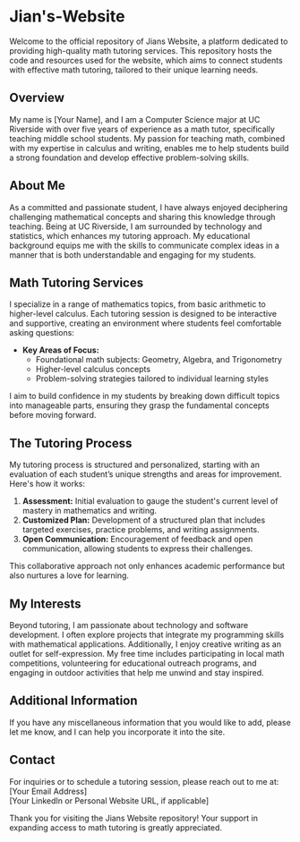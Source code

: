 # Jian's-Website
Welcome to the official repository of Jians Website, a platform dedicated to providing high-quality math tutoring services. This repository hosts the code and resources used for the website, which aims to connect students with effective math tutoring, tailored to their unique learning needs.

## Overview

My name is [Your Name], and I am a Computer Science major at UC Riverside with over five years of experience as a math tutor, specifically teaching middle school students. My passion for teaching math, combined with my expertise in calculus and writing, enables me to help students build a strong foundation and develop effective problem-solving skills.

## About Me

As a committed and passionate student, I have always enjoyed deciphering challenging mathematical concepts and sharing this knowledge through teaching. Being at UC Riverside, I am surrounded by technology and statistics, which enhances my tutoring approach. My educational background equips me with the skills to communicate complex ideas in a manner that is both understandable and engaging for my students.

## Math Tutoring Services

I specialize in a range of mathematics topics, from basic arithmetic to higher-level calculus. Each tutoring session is designed to be interactive and supportive, creating an environment where students feel comfortable asking questions:

- **Key Areas of Focus:**
  - Foundational math subjects: Geometry, Algebra, and Trigonometry
  - Higher-level calculus concepts
  - Problem-solving strategies tailored to individual learning styles

I aim to build confidence in my students by breaking down difficult topics into manageable parts, ensuring they grasp the fundamental concepts before moving forward.

## The Tutoring Process

My tutoring process is structured and personalized, starting with an evaluation of each student’s unique strengths and areas for improvement. Here's how it works:

1. **Assessment:** Initial evaluation to gauge the student's current level of mastery in mathematics and writing.
2. **Customized Plan:** Development of a structured plan that includes targeted exercises, practice problems, and writing assignments.
3. **Open Communication:** Encouragement of feedback and open communication, allowing students to express their challenges.
   
This collaborative approach not only enhances academic performance but also nurtures a love for learning.

## My Interests

Beyond tutoring, I am passionate about technology and software development. I often explore projects that integrate my programming skills with mathematical applications. Additionally, I enjoy creative writing as an outlet for self-expression. My free time includes participating in local math competitions, volunteering for educational outreach programs, and engaging in outdoor activities that help me unwind and stay inspired.

## Additional Information

If you have any miscellaneous information that you would like to add, please let me know, and I can help you incorporate it into the site.

## Contact

For inquiries or to schedule a tutoring session, please reach out to me at:  
[Your Email Address]  
[Your LinkedIn or Personal Website URL, if applicable]

Thank you for visiting the Jians Website repository! Your support in expanding access to math tutoring is greatly appreciated.
